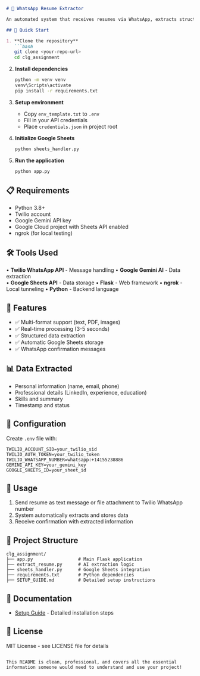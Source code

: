 
```markdown
# 📱 WhatsApp Resume Extractor

An automated system that receives resumes via WhatsApp, extracts structured data using AI, and stores them in Google Sheets.

## 🚀 Quick Start

1. **Clone the repository**
   ```bash
   git clone <your-repo-url>
   cd clg_assignment
   ```

2. **Install dependencies**
   ```bash
   python -m venv venv
   venv\Scripts\activate
   pip install -r requirements.txt
   ```

3. **Setup environment**
   - Copy `env_template.txt` to `.env`
   - Fill in your API credentials
   - Place `credentials.json` in project root

4. **Initialize Google Sheets**
   ```bash
   python sheets_handler.py
   ```

5. **Run the application**
   ```bash
   python app.py
   ```

## 📋 Requirements

- Python 3.8+
- Twilio account
- Google Gemini API key
- Google Cloud project with Sheets API enabled
- ngrok (for local testing)

## 🛠️ Tools Used

• **Twilio WhatsApp API** - Message handling
• **Google Gemini AI** - Data extraction  
• **Google Sheets API** - Data storage
• **Flask** - Web framework
• **ngrok** - Local tunneling
• **Python** - Backend language

## 🎯 Features

- ✅ Multi-format support (text, PDF, images)
- ✅ Real-time processing (3-5 seconds)
- ✅ Structured data extraction
- ✅ Automatic Google Sheets storage
- ✅ WhatsApp confirmation messages

## 📊 Data Extracted

- Personal information (name, email, phone)
- Professional details (LinkedIn, experience, education)
- Skills and summary
- Timestamp and status

## 🔧 Configuration

Create `.env` file with:
```
TWILIO_ACCOUNT_SID=your_twilio_sid
TWILIO_AUTH_TOKEN=your_twilio_token
TWILIO_WHATSAPP_NUMBER=whatsapp:+14155238886
GEMINI_API_KEY=your_gemini_key
GOOGLE_SHEETS_ID=your_sheet_id
```

## 📖 Usage

1. Send resume as text message or file attachment to Twilio WhatsApp number
2. System automatically extracts and stores data
3. Receive confirmation with extracted information

## 📁 Project Structure

```
clg_assignment/
├── app.py                 # Main Flask application
├── extract_resume.py      # AI extraction logic
├── sheets_handler.py      # Google Sheets integration
├── requirements.txt       # Python dependencies
├── SETUP_GUIDE.md         # Detailed setup instructions        
```
## 📝 Documentation

- [Setup Guide](SETUP_GUIDE.md) - Detailed installation steps
  
## 📄 License

MIT License - see LICENSE file for details
```

This README is clean, professional, and covers all the essential information someone would need to understand and use your project!
